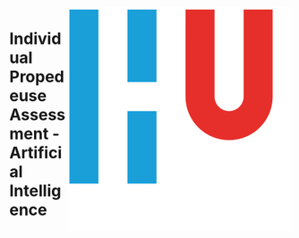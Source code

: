 <img align="right" src="img/HU.svg" alt="Hogeschool Utrecht">

# Individual Propedeuse Assessment - Artificial Intelligence
